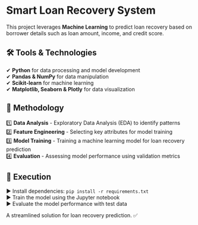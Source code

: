 #  Smart Loan Recovery System

This project leverages **Machine Learning** to predict loan recovery based on borrower details such as loan amount, income, and credit score.

## 🛠 Tools & Technologies

✔ **Python** for data processing and model development  
✔ **Pandas & NumPy** for data manipulation  
✔ **Scikit-learn** for machine learning  
✔ **Matplotlib, Seaborn & Plotly** for data visualization  

## 📌 Methodology

1️⃣ **Data Analysis** - Exploratory Data Analysis (EDA) to identify patterns  
2️⃣ **Feature Engineering** - Selecting key attributes for model training  
3️⃣ **Model Training** - Training a machine learning model for loan recovery prediction  
4️⃣ **Evaluation** - Assessing model performance using validation metrics  

## 🚀 Execution

▶ Install dependencies: `pip install -r requirements.txt`  
▶ Train the model using the Jupyter notebook  
▶ Evaluate the model performance with test data  

A streamlined solution for loan recovery prediction. ✅

